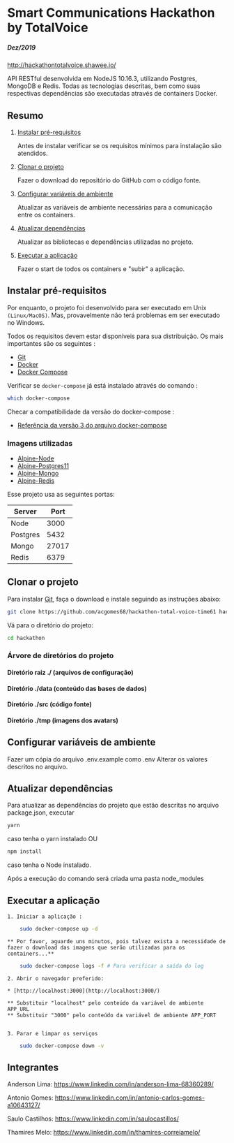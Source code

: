 # Smart Communications Hackathon by TotalVoice
##### Dez/2019
http://hackathontotalvoice.shawee.io/

API RESTful desenvolvida em NodeJS 10.16.3, utilizando Postgres, MongoDB e Redis.
Todas as tecnologias descritas, bem como suas respectivas dependências são executadas através de containers Docker.

## Resumo

1. [Instalar pré-requisitos](#install-prerequisites)

    Antes de instalar verificar se os requisitos mínimos para instalação são atendidos.

2. [Clonar o projeto](#clone-the-project)

    Fazer o download do repositório do GitHub com o código fonte.

3. [Configurar variáveis de ambiente](#configure-nginx-with-ssl-certificates)

    Atualizar as variáveis de ambiente necessárias para a comunicação entre os containers.

4. [Atualizar dependências](#configure-nginx-with-ssl-certificates)

    Atualizar as bibliotecas e dependências utilizadas no projeto.

5. [Executar a aplicação](#run-the-application)

    Fazer o start de todos os containers e "subir" a aplicação.


## Instalar pré-requisitos

Por enquanto, o projeto foi desenvolvido para ser executado em Unix `(Linux/MacOS)`. Mas, provavelmente não terá problemas em ser executado no Windows.

Todos os requisitos devem estar disponíveis para sua distribuição. Os mais importantes são os seguintes :

* [Git](https://git-scm.com/downloads)
* [Docker](https://docs.docker.com/engine/installation/)
* [Docker Compose](https://docs.docker.com/compose/install/)

Verificar se `docker-compose` já está instalado através do comando : 

```sh
which docker-compose
```

Checar a compatibilidade da versão do docker-compose :

* [Referência da versão 3 do arquivo docker-compose](https://docs.docker.com/compose/compose-file/)

### Imagens utilizadas

* [Alpine-Node](https://hub.docker.com/r/acgomes68/alpine-node)
* [Alpine-Postgres11](https://hub.docker.com/_/postgres)
* [Alpine-Mongo](https://hub.docker.com/r/mvertes/alpine-mongo)
* [Alpine-Redis](https://hub.docker.com/_/redis)

Esse projeto usa as seguintes portas:

| Server   | Port  |
|----------|-------|
| Node     | 3000  |
| Postgres | 5432  |
| Mongo    | 27017 |
| Redis    | 6379  |


## Clonar o projeto

Para instalar [Git](https://github.com/acgomes68/hackathon-total-voice-time61), faça o download e instale seguindo as instruções abaixo:

```sh
git clone https://github.com/acgomes68/hackathon-total-voice-time61 hackathon
```

Vá para o diretório do projeto:

```sh
cd hackathon
```

### Árvore de diretórios do projeto

#### Diretório raiz ./ (arquivos de configuração)

#### Diretório ./data (conteúdo das bases de dados)
    
#### Diretório ./src (código fonte)

#### Diretório ./tmp (imagens dos avatars)


## Configurar variáveis de ambiente
Fazer um cópia do arquivo .env.example como .env
Alterar os valores descritos no arquivo.


## Atualizar dependências
Para atualizar as dependências do projeto que estão descritas no arquivo package.json, executar 
```sh
yarn
```
caso tenha o yarn instalado OU

```sh
npm install 
```
caso tenha o Node instalado.

Após a execução do comando será criada uma pasta node_modules


## Executar a aplicação

    1. Iniciar a aplicação :

```sh
    sudo docker-compose up -d
```

    ** Por favor, aguarde uns minutos, pois talvez exista a necessidade de fazer o download das imagens que serão utilizadas para os containers...**

```sh
    sudo docker-compose logs -f # Para verificar a saída do log
```

    2. Abrir o navegador preferido:

    * [http://localhost:3000](http://localhost:3000/)
    
    ** Substituir "localhost" pelo conteúdo da variável de ambiente APP_URL
    ** Substituir "3000" pelo conteúdo da variável de ambiente APP_PORT


    3. Parar e limpar os serviços

```sh
    sudo docker-compose down -v
```

## Integrantes
Anderson Lima: https://www.linkedin.com/in/anderson-lima-68360289/

Antonio Gomes: https://www.linkedin.com/in/antonio-carlos-gomes-a10643127/

Saulo Castilhos: https://www.linkedin.com/in/saulocastillos/

Thamires Melo: https://www.linkedin.com/in/thamires-correiamelo/


